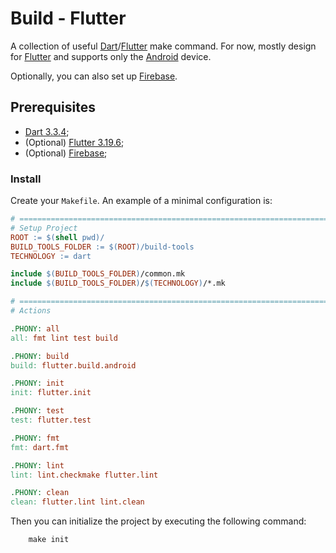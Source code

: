 # Build - Flutter

A collection of useful [Dart](https://dart.dev/)/[Flutter](https://flutter.dev/) make command. For now, mostly design for [Flutter](https://flutter.dev/) and supports only the [Android](https://www.android.com/) device.

Optionally, you can also set up [Firebase](https://firebase.google.com/).

## Prerequisites

- [Dart 3.3.4](https://dart.dev/);
- (Optional) [Flutter 3.19.6](https://flutter.dev/);
- (Optional) [Firebase](https://firebase.google.com/);

### Install

Create your `Makefile`. An example of a minimal configuration is:

```makefile
# ====================================================================================
# Setup Project
ROOT := $(shell pwd)/
BUILD_TOOLS_FOLDER := $(ROOT)/build-tools
TECHNOLOGY := dart

include $(BUILD_TOOLS_FOLDER)/common.mk
include $(BUILD_TOOLS_FOLDER)/$(TECHNOLOGY)/*.mk

# ====================================================================================
# Actions

.PHONY: all
all: fmt lint test build

.PHONY: build
build: flutter.build.android

.PHONY: init
init: flutter.init

.PHONY: test
test: flutter.test

.PHONY: fmt
fmt: dart.fmt

.PHONY: lint
lint: lint.checkmake flutter.lint

.PHONY: clean
clean: flutter.lint lint.clean
```

Then you can initialize the project by executing the following command:

```shell
    make init
```
